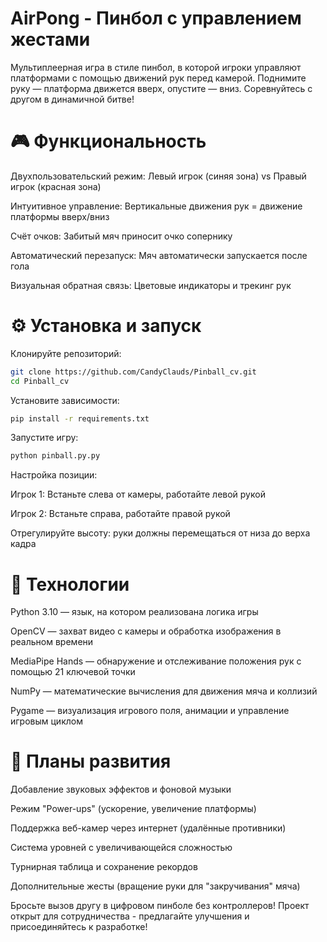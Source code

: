 # AirPong - Пинбол с управлением жестами
Мультиплеерная игра в стиле пинбол, в которой игроки управляют платформами с помощью движений рук перед камерой.
Поднимите руку — платформа движется вверх, опустите — вниз. Соревнуйтесь с другом в динамичной битве!


# 🎮 Функциональность
Двухпользовательский режим: Левый игрок (синяя зона) vs Правый игрок (красная зона)

Интуитивное управление: Вертикальные движения рук = движение платформы вверх/вниз

Счёт очков: Забитый мяч приносит очко сопернику

Автоматический перезапуск: Мяч автоматически запускается после гола

Визуальная обратная связь: Цветовые индикаторы и трекинг рук

# ⚙️ Установка и запуск
Клонируйте репозиторий:

```bash
git clone https://github.com/CandyClauds/Pinball_cv.git
cd Pinball_cv
```

Установите зависимости:
```bash
pip install -r requirements.txt
```

Запустите игру:

```bash
python pinball.py.py
```
Настройка позиции:

Игрок 1: Встаньте слева от камеры, работайте левой рукой

Игрок 2: Встаньте справа, работайте правой рукой

Отрегулируйте высоту: руки должны перемещаться от низа до верха кадра

# 🧩 Технологии
Python 3.10 — язык, на котором реализована логика игры

OpenCV — захват видео с камеры и обработка изображения в реальном времени

MediaPipe Hands — обнаружение и отслеживание положения рук с помощью 21 ключевой точки

NumPy — математические вычисления для движения мяча и коллизий

Pygame — визуализация игрового поля, анимации и управление игровым циклом

# 🚀 Планы развития
Добавление звуковых эффектов и фоновой музыки

Режим "Power-ups" (ускорение, увеличение платформы)

Поддержка веб-камер через интернет (удалённые противники)

Система уровней с увеличивающейся сложностью

Турнирная таблица и сохранение рекордов

Дополнительные жесты (вращение руки для "закручивания" мяча)

Бросьте вызов другу в цифровом пинболе без контроллеров! Проект открыт для сотрудничества - предлагайте улучшения и присоединяйтесь к разработке!

